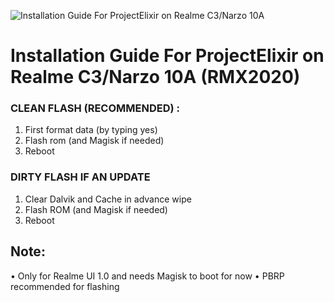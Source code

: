 ![Installation Guide For ProjectElixir on Realme C3/Narzo 10A](https://i.imgur.com/pmZkslu.png "Installation")

# Installation Guide For ProjectElixir on Realme C3/Narzo 10A (RMX2020)

### CLEAN FLASH (RECOMMENDED) : 
1. First format data (by typing yes)
2. Flash rom (and Magisk if needed)
3. Reboot

### DIRTY FLASH IF AN UPDATE
1. Clear Dalvik and Cache in advance wipe
2. Flash ROM  (and Magisk if needed)
3. Reboot

## Note: 
• Only for Realme UI 1.0 and needs Magisk to boot for now
• PBRP recommended for flashing